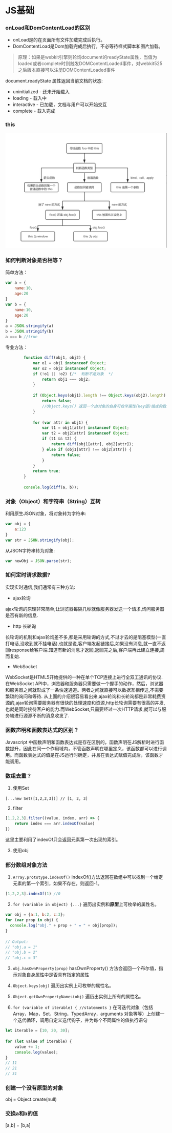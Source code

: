 # JS基础

### onLoad和DomContentLoad的区别

- onLoad是的在页面所有文件加载完成后执行。
- DomContentLoad是Dom加载完成后执行，不必等待样式脚本和图片加载。

>原理：如果是webkit引擎则轮询document的readyState属性，当值为loaded或者complete时则触发DOMContentLoaded事件，对webkit525之后版本直接可以注册DOMContentLoaded事件

document.readyState 属性返回当前文档的状态:
- uninitialized - 还未开始载入
- loading - 载入中
- interactive - 已加载，文档与用户可以开始交互   
- complete - 载入完成

### this

![this](../assets/this_js.png)

### 如何判断对象是否相等？

简单方法：

```js
var a = {
    name:10,
    age:20
}
var b = {
    name:10,
    age:20
}
a = JSON.stringify(a)
b = JSON.stringify(b)
a === b //true
```

专业方法：

```js
        function diff(obj1, obj2) {
            var o1 = obj1 instanceof Object;
            var o2 = obj2 instanceof Object;
            if (!o1 || !o2) {/*  判断不是对象  */
                return obj1 === obj2;
            }

            if (Object.keys(obj1).length !== Object.keys(obj2).length) {
                return false;
                //Object.keys() 返回一个由对象的自身可枚举属性(key值)组成的数组,例如：数组返回下表：let arr = ["a", "b", "c"];console.log(Object.keys(arr))->0,1,2;
            }

            for (var attr in obj1) {
                var t1 = obj1[attr] instanceof Object;
                var t2 = obj2[attr] instanceof Object;
                if (t1 && t2) {
                    return diff(obj1[attr], obj2[attr]);
                } else if (obj1[attr] !== obj2[attr]) {
                    return false;
                }
            }
            return true;
        }

        console.log(diff(a, b));
```

### 对象（Object）和字符串（String）互转

利用原生JSON对象，将对象转为字符串:

```js
var obj = {
    a:123
}
var str = JSON.stringify(obj);  
```

从JSON字符串转为对象:

```js
var newObj = JSON.parse(str);  
```

### 如何定时请求数据?

实现实时通信,我们通常有三种方法:
- ajax轮询

ajax轮询的原理非常简单,让浏览器每隔几秒就像服务器发送一个请求,询问服务器是否有新的信息.

- http 长轮询

长轮询的机制和ajax轮询差不多,都是采用轮询的方式,不过才去的是阻塞模型(一直打电话,没收到就不挂电话),也就是说,客户端发起链接后,如果没有消息,就一直不返回response给客户端.知道有新的消息才返回,返回完之后,客户端再此建立连接,周而复始.

- WebSocket

WebSocket是HTML5开始提供的一种在单个TCP连接上进行全双工通讯的协议.在WebSocket API中，浏览器和服务器只需要做一个握手的动作，然后，浏览器和服务器之间就形成了一条快速通道。两者之间就直接可以数据互相传送,不需要繁琐的询问和等待.
从上面的介绍很容易看出来,ajax轮询和长轮询都是非常耗费资源的,ajax轮询需要服务器有很快的处理速度和资源,http长轮询需要有很高的并发,也就是同时接待客户的能力.而WebSocket,只需要经过一次HTTP请求,就可以与服务端进行源源不断的消息收发了.

### 函数声明和函数表达式的区别？

Javascript 中函数声明和函数表达式是存在区别的，函数声明在JS解析时进行函数提升，因此在同一个作用域内，不管函数声明在哪里定义，该函数都可以进行调用。而函数表达式的值是在JS运行时确定，并且在表达式赋值完成后，该函数才能调用。

### 数组去重？

1. 使用Set

`[...new Set([1,2,2,3])] // [1, 2, 3]`

2. filter

```js
[1,2,2,3].filter((value, index, arr) => {
	return index === arr.indexOf(value)
})
```

这里主要利用了indexOf只会返回元素第一次出现的索引。

3. 使用obj

### 部分数组对象方法

 1. `Array​.prototype​.indexOf()`
indexOf()方法返回在数组中可以找到一个给定元素的第一个索引，如果不存在，则返回-1。
```js
[1,2,2,3].indexOf(1) //0
```

2. `for (variable in object) {...}`
遍历出实例和**原型**上可枚举的属性名。
```js
var obj = {a:1, b:2, c:3};
for (var prop in obj) {
  console.log("obj." + prop + " = " + obj[prop]);
}

// Output:
// "obj.a = 1"
// "obj.b = 2"
// "obj.c = 3"
```

3. `obj.hasOwnProperty(prop)`
hasOwnProperty() 方法会返回一个布尔值，指示对象自身属性中是否具有指定的属性

4. `Object.keys(obj)`
遍历出实例上可枚举的属性名。

5. `Object.getOwnPropertyNames(obj)`
遍历出实例上所有的属性名。  

6. `for (variable of iterable) {
    //statements
}`
在可迭代对象（包括 Array，Map，Set，String，TypedArray，arguments 对象等等）上创建一个迭代循环，调用自定义迭代钩子，并为每个不同属性的值执行语句

```js
let iterable = [10, 20, 30];

for (let value of iterable) {
    value += 1;
    console.log(value);
}
// 11
// 21
// 31
```

### 创建一个没有原型的对象

obj = Object.create(null)

### 交换a和b的值
[a,b] = [b,a]

